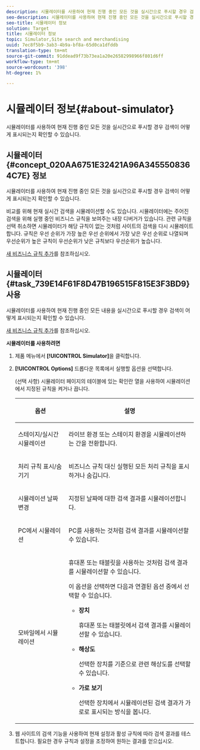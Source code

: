 ```yaml
---
description: 시뮬레이터를 사용하여 현재 진행 중인 모든 것을 실시간으로 푸시할 경우 검색이 어떻게 표시되는지 확인할 수 있습니다.
seo-description: 시뮬레이터를 사용하여 현재 진행 중인 모든 것을 실시간으로 푸시할 경우 검색이 어떻게 표시되는지 확인할 수 있습니다.
seo-title: 시뮬레이터 정보
solution: Target
title: 시뮬레이터 정보
topic: Simulator,Site search and merchandising
uuid: 7ec8f5b9-3ab3-4b9a-bf8a-65d0ca1dfddb
translation-type: tm+mt
source-git-commit: 91ddead9f73b73ea1a20e26582998966f801d6ff
workflow-type: tm+mt
source-wordcount: '398'
ht-degree: 1%

---
```



# 시뮬레이터 정보{#about-simulator}

시뮬레이터를 사용하여 현재 진행 중인 모든 것을 실시간으로 푸시할 경우 검색이 어떻게 표시되는지 확인할 수 있습니다.

## 시뮬레이터 {#concept_020AA6751E32421A96A3455508364C7E} 정보

시뮬레이터를 사용하여 현재 진행 중인 모든 것을 실시간으로 푸시할 경우 검색이 어떻게 표시되는지 확인할 수 있습니다.

비교를 위해 현재 실시간 검색을 시뮬레이션할 수도 있습니다. 시뮬레이터에는 주어진 검색을 위해 실행 중인 비즈니스 규칙을 보여주는 내장 디버거가 있습니다. 관련 규칙을 선택 취소하면 시뮬레이터가 해당 규칙이 없는 것처럼 사이트의 검색을 다시 시뮬레이트합니다. 규칙은 우선 순위가 가장 높은 우선 순위에서 가장 낮은 우선 순위로 나열되며 우선순위가 높은 규칙이 우선순위가 낮은 규칙보다 우선순위가 높습니다.

[새 비즈니스 규칙 추가](c-about-rules-menu/c-about-business-rules.md#task_BD3B31ED48BB4B1B8F1DCD3BFA2528E7)를 참조하십시오.

## 시뮬레이터 {#task_739E14F61F8D47B196515F815E3F3BD9} 사용

시뮬레이터를 사용하여 현재 진행 중인 모든 내용을 실시간으로 푸시할 경우 검색이 어떻게 표시되는지 확인할 수 있습니다.

[새 비즈니스 규칙 추가](c-about-rules-menu/c-about-business-rules.md#task_BD3B31ED48BB4B1B8F1DCD3BFA2528E7)를 참조하십시오.

**시뮬레이터를 사용하려면**

1. 제품 메뉴에서 **[!UICONTROL Simulator]**&#x200B;을 클릭합니다.
1. **[!UICONTROL Options]** 드롭다운 목록에서 실행할 옵션을 선택합니다.

   <!-- 
   
   r_simulator_page_options.xml
   
   -->

   (선택 사항) 시뮬레이터 페이지의 테이블에 있는 확인란 열을 사용하여 시뮬레이션에서 지정된 규칙을 켜거나 끕니다.

   <table> 
    <thead> 
      <tr> 
      <th colname="col1" class="entry"> <p>옵션 </p> </th> 
      <th colname="col2" class="entry"> <p>설명 </p> </th> 
      </tr> 
    </thead>
    <tbody> 
      <tr> 
      <td colname="col1"> <p><span class="uicontrol">스테이지/실시간 시뮬레이션</span> </p> </td> 
      <td colname="col2"> <p>라이브 환경 또는 스테이지 환경을 시뮬레이션하는 간을 전환합니다. </p> </td> 
      </tr> 
      <tr> 
      <td colname="col1"> <p><span class="uicontrol">처리 규칙 표시/숨기기</span> </p> </td> 
      <td colname="col2"> <p>비즈니스 규칙 대신 실행된 모든 처리 규칙을 표시하거나 숨깁니다. </p> </td> 
      </tr> 
      <tr> 
      <td colname="col1"> <p><span class="uicontrol">시뮬레이션 날짜 변경</span> </p> </td> 
      <td colname="col2"> <p>지정된 날짜에 대한 검색 결과를 시뮬레이션합니다. </p> </td> 
      </tr> 
      <tr> 
      <td colname="col1"> <p><span class="uicontrol">PC에서 시뮬레이션</span> </p> </td> 
      <td colname="col2"> <p>PC를 사용하는 것처럼 검색 결과를 시뮬레이션할 수 있습니다. </p> </td> 
      </tr> 
      <tr> 
      <td colname="col1"> <p><span class="uicontrol">모바일에서 시뮬레이션</span> </p> </td> 
      <td colname="col2"> <p>휴대폰 또는 태블릿을 사용하는 것처럼 검색 결과를 시뮬레이션할 수 있습니다. </p> <p>이 옵션을 선택하면 다음과 연결된 옵션 중에서 선택할 수 있습니다. </p> 
        <ul id="ul_2A9901418212486A8EE67A78CB99CBE4"> 
        <li id="li_B210E954DF0D44C397718112C72C2103"> <b><span class="uicontrol">장치</span></b> <p>휴대폰 또는 태블릿에서 검색 결과를 시뮬레이션할 수 있습니다. </p> </li> 
        <li id="li_90B64EAA0B57446A90CE22172E703594"> <b><span class="uicontrol">해상도</span></b> <p>선택한 장치를 기준으로 관련 해상도를 선택할 수 있습니다. </p> </li> 
        <li id="li_042AF9FA3FA846EDB48F7296DB361515"> <b><span class="uicontrol">가로 보기</span></b> <p>선택한 장치에서 시뮬레이션된 검색 결과가 가로로 표시되는 방식을 봅니다. </p> </li> 
        </ul> </td> 
      </tr> 
    </tbody> 
    </table>

1. 웹 사이트의 검색 기능을 사용하여 현재 설정과 활성 규칙에 따라 검색 결과를 테스트합니다. 필요한 경우 규칙과 설정을 조정하여 원하는 결과를 얻으십시오.
